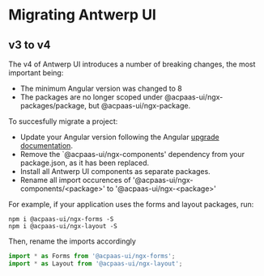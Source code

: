 # Migrating Antwerp UI

## v3 to v4
The v4 of Antwerp UI introduces a number of breaking changes, the most important being:
- The minimum Angular version was changed to 8
- The packages are no longer scoped under @acpaas-ui/ngx-packages/package, but @acpaas-ui/ngx-package.

To succesfully migrate a project:
- Update your Angular version following the Angular [upgrade documentation](https://update.angular.io/).
- Remove the `@acpaas-ui/ngx-components' dependency from your package.json, as it has been replaced.
- Install all Antwerp UI components as separate packages.
- Rename all import occurences of '@acpaas-ui/ngx-components/<package\>' to '@acpaas-ui/ngx-<package\>'

For example, if your application uses the forms and layout packages, run:
```shell
npm i @acpaas-ui/ngx-forms -S
npm i @acpaas-ui/ngx-layout -S
```

Then, rename the imports accordingly
```typescript
import * as Forms from '@acpaas-ui/ngx-forms';
import * as Layout from '@acpaas-ui/ngx-layout';
```
